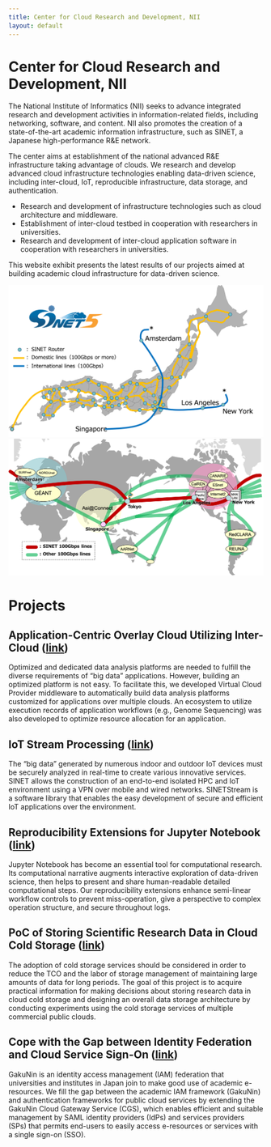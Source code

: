 ```yaml
---
title: Center for Cloud Research and Development, NII
layout: default
---
```

# Center for Cloud Research and Development, NII

The National Institute of Informatics (NII) seeks to advance integrated research and development activities in information-related fields, including networking, software, and content. NII also promotes the creation of a state-of-the-art academic information infrastructure, such as SINET, a Japanese high-performance R&E network. 

The center aims at establishment of the national advanced R&E infrastructure taking advantage of clouds. We research and develop advanced cloud infrastructure technologies enabling data-driven science, including inter-cloud, IoT, reproducible infrastructure, data storage, and authentication.

- Research and development of infrastructure technologies such as cloud architecture and middleware.
- Establishment of inter-cloud testbed in cooperation with researchers in universities.
- Research and development of inter-cloud application software in cooperation with researchers in universities.

This website exhibit presents the latest results of our projects aimed at building academic cloud infrastructure for data-driven science.

![SINET5](figs/sinet.png)
![NSI](figs/nsi.png)

# Projects

## Application-Centric Overlay Cloud Utilizing Inter-Cloud ([link](CREST))
Optimized and dedicated data analysis platforms are needed to fulfill the diverse requirements of “big data” applications. However, building an optimized platform is not easy. To facilitate this, we developed Virtual Cloud Provider middleware to automatically build data analysis platforms customized for applications over multiple clouds. An ecosystem to utilize execution records of application workflows (e.g., Genome Sequencing) was also developed to optimize resource allocation for an application.

## IoT Stream Processing ([link](SINETStream))
The “big data” generated by numerous indoor and outdoor IoT devices must be securely analyzed in real-time to create various innovative services. SINET allows the construction of an end-to-end isolated HPC and IoT environment using a VPN over mobile and wired networks. SINETStream is a software library that enables the easy development of secure and efficient IoT applications over the environment.

## Reproducibility Extensions for Jupyter Notebook ([link](https://literate-computing.github.io/))
Jupyter Notebook has become an essential tool for computational research. Its computational narrative augments interactive exploration of data-driven science, then helps to present and share human-readable detailed computational steps. Our reproducibility extensions enhance semi-linear workflow controls to prevent miss-operation, give a perspective to complex operation structure, and secure throughout logs.

## PoC of Storing Scientific Research Data in Cloud Cold Storage ([link](Storage))
The adoption of cold storage services should be considered in order to reduce the TCO and the labor of storage management of maintaining large amounts of data for long periods. The goal of this project is to acquire practical information for making decisions about storing research data in cloud cold storage and designing an overall data storage architecture by conducting experiments using the cold storage services of multiple commercial public clouds.

## Cope with the Gap between Identity Federation and Cloud Service Sign-On ([link](CGW))
GakuNin is an identity access management (IAM) federation that universities and institutes in Japan join to make good use of academic e-resources. We fill the gap between the academic IAM framework (GakuNin) and authentication frameworks for public cloud services by extending the GakuNin Cloud Gateway Service (CGS), which enables efficient and suitable management by SAML identity providers (IdPs) and services providers (SPs) that permits end-users to easily access e-resources or services with a single sign-on (SSO).

